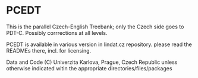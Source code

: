 # PCEDT
This is the parallel Czech-English Treebank; only the Czech side goes to PDT-C.
Possibly corrrections at all levels.

PCEDT is available in various version in lindat.cz repository. please read the READMEs there, incl. for licensing.

Data and Code  (C) Univerzita Karlova, Prague, Czech Republic
unless otherwise indicated witin the appropriate directories/files/packages
